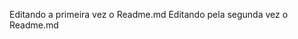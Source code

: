 Editando a primeira vez o Readme.md                                                 Editando pela segunda vez o Readme.md
